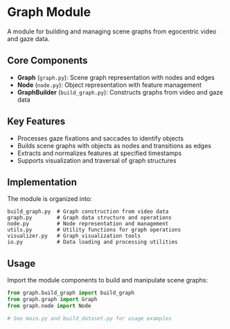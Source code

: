 # Graph Module

A module for building and managing scene graphs from egocentric video and gaze data.

## Core Components

- **Graph** (`graph.py`): Scene graph representation with nodes and edges
- **Node** (`node.py`): Object representation with feature management
- **GraphBuilder** (`build_graph.py`): Constructs graphs from video and gaze data

## Key Features

- Processes gaze fixations and saccades to identify objects
- Builds scene graphs with objects as nodes and transitions as edges
- Extracts and normalizes features at specified timestamps
- Supports visualization and traversal of graph structures

## Implementation

The module is organized into:

```
build_graph.py  # Graph construction from video data
graph.py        # Graph data structure and operations
node.py         # Node representation and management
utils.py        # Utility functions for graph operations
visualizer.py   # Graph visualization tools
io.py           # Data loading and processing utilities
```

## Usage

Import the module components to build and manipulate scene graphs:

```python
from graph.build_graph import build_graph
from graph.graph import Graph
from graph.node import Node

# See main.py and build_dataset.py for usage examples 
